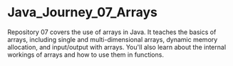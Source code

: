 # Java_Journey_07_Arrays
Repository 07 covers the use of arrays in Java. It teaches the basics of arrays, including single and multi-dimensional arrays, dynamic memory allocation, and input/output with arrays. You'll also learn about the internal workings of arrays and how to use them in functions.
